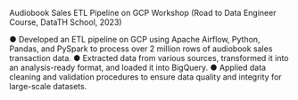 Audiobook Sales ETL Pipeline on GCP Workshop (Road to Data Engineer Course, DataTH School, 2023) 

● Developed an ETL pipeline on GCP using Apache Airflow, Python, Pandas, and PySpark to 
process over 2 million rows of audiobook sales transaction data. 
● Extracted data from various sources, transformed it into an analysis-ready format, and loaded it 
into BigQuery. 
● Applied data cleaning and validation procedures to ensure data quality and integrity for 
large-scale datasets. 
